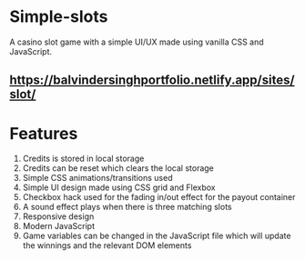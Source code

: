 # Simple-slots
A casino slot game with a simple UI/UX made using vanilla CSS and JavaScript.

## https://balvindersinghportfolio.netlify.app/sites/slot/

# Features
1. Credits is stored in local storage
2. Credits can be reset which clears the local storage
3. Simple CSS animations/transitions used 
4. Simple UI design made using CSS grid and Flexbox
5. Checkbox hack used for the fading in/out effect for the payout container
6. A sound effect plays when there is three matching slots
7. Responsive design 
8. Modern JavaScript
9. Game variables can be changed in the JavaScript file which will update the winnings and the relevant DOM elements
